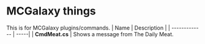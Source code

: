# MCGalaxy things
This is for MCGalaxy plugins/commands.
| Name | Description |
| ------------- | -----|
| **CmdMeat.cs** | Shows a message from The Daily Meat.
